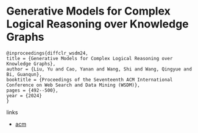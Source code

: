 # Generative Models for Complex Logical Reasoning over Knowledge Graphs

```
@inproceedings{diffclr_wsdm24,
title = {Generative Models for Complex Logical Reasoning over Knowledge Graphs},
author = {Liu, Yu and Cao, Yanan and Wang, Shi and Wang, Qingyue and Bi, Guanqun},
booktitle = {Proceedings of the Seventeenth ACM International Conference on Web Search and Data Mining (WSDM)},
pages = {492--500},
year = {2024}
}
```

links
- [acm](https://dl.acm.org/doi/10.1145/3616855.3635804)
